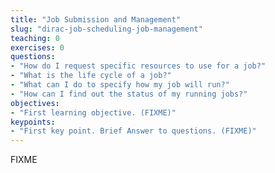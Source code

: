```yaml
---
title: "Job Submission and Management"
slug: "dirac-job-scheduling-job-management"
teaching: 0
exercises: 0
questions:
- "How do I request specific resources to use for a job?"
- "What is the life cycle of a job?"
- "What can I do to specify how my job will run?"
- "How can I find out the status of my running jobs?"
objectives:
- "First learning objective. (FIXME)"
keypoints:
- "First key point. Brief Answer to questions. (FIXME)"
---
```

FIXME

